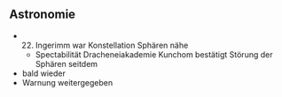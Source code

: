 ## Astronomie
* 22. Ingerimm war Konstellation Sphären nähe
	* Spectabilität Dracheneiakademie Kunchom bestätigt Störung der Sphären seitdem
* bald wieder
* Warnung weitergegeben
